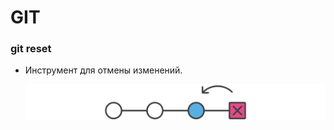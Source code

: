 <h1>GIT</h1>

<h3>git reset</h3>

  - Инструмент для отмены изменений.

    <img src='hero.svg' alt='git reset'></img>